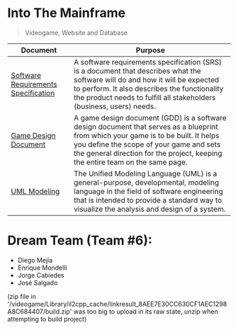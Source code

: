 # Into The Mainframe
> Videogame, Website and Database

| Document | Purpose |
| -------  | ------- |
| [Software Requirements Specification](SRS.md) | A software requirements specification (SRS) is a document that describes what the software will do and how it will be expected to perform. It also describes the functionality the product needs to fulfill all stakeholders (business, users) needs. |
| [Game Design Document](GDD.md) | A game design document (GDD) is a software design document that serves as a blueprint from which your game is to be built. It helps you define the scope of your game and sets the general direction for the project, keeping the entire team on the same page. |
| [UML Modeling](UML.md) | The Unified Modeling Language (UML) is a general-purpose, developmental, modeling language in the field of software engineering that is intended to provide a standard way to visualize the analysis and design of a system.| 

# Dream Team (Team #6):
- Diego Mejía
- Enrique Mondelli
- Jorge Cabiedes
- José Salgado

(zip file in '/videogame/Library/il2cpp_cache/linkresult_8AEE7E30CC630CF1AEC1298A8C684407/build.zip' was too big to upload in its raw state, unzip when attempting to build project)
